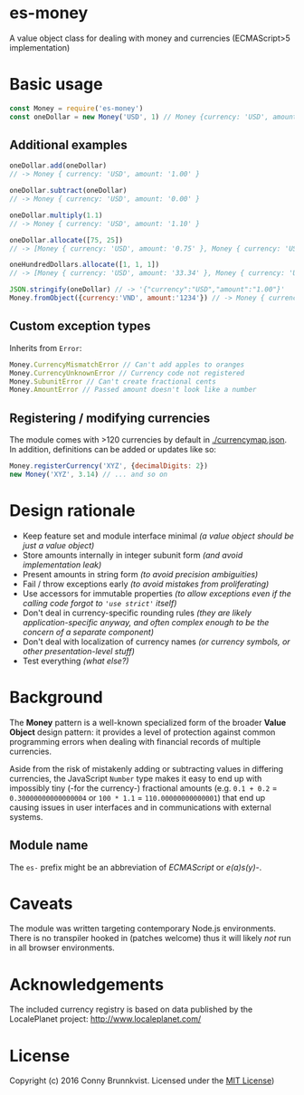 # es-money
A value object class for dealing with money and currencies (ECMAScript>5 implementation)

# Basic usage
```js
const Money = require('es-money')
const oneDollar = new Money('USD', 1) // Money {currency: 'USD', amount: '1.00'}
```

## Additional examples
```js
oneDollar.add(oneDollar)
// -> Money { currency: 'USD', amount: '1.00' }

oneDollar.subtract(oneDollar)
// -> Money { currency: 'USD', amount: '0.00' }

oneDollar.multiply(1.1)
// -> Money { currency: 'USD', amount: '1.10' }

oneDollar.allocate([75, 25])
// -> [Money { currency: 'USD', amount: '0.75' }, Money { currency: 'USD', amount: '0.25' }]

oneHundredDollars.allocate([1, 1, 1])
// -> [Money { currency: 'USD', amount: '33.34' }, Money { currency: 'USD', amount: '33.33' }, Money { currency: 'USD', amount: '33.33' }]

JSON.stringify(oneDollar) // -> '{"currency":"USD","amount":"1.00"}'
Money.fromObject({currency:'VND', amount:'1234'}) // -> Money { currency: 'VND', amount: '1234' }
```

## Custom exception types
Inherits from `Error`:
```js
Money.CurrencyMismatchError // Can't add apples to oranges
Money.CurrencyUnknownError // Currency code not registered
Money.SubunitError // Can't create fractional cents
Money.AmountError // Passed amount doesn't look like a number
```

## Registering / modifying currencies
The module comes with >120 currencies by default in [./currencymap.json](./currencymap.json). In addition, definitions can be added or updates like so:
```js
Money.registerCurrency('XYZ', {decimalDigits: 2})
new Money('XYZ', 3.14) // ... and so on
```

# Design rationale
- Keep feature set and module interface minimal _(a value object should be just a value object)_
- Store amounts internally in integer subunit form _(and avoid implementation leak)_
- Present amounts in string form _(to avoid precision ambiguities)_
- Fail / throw exceptions early _(to avoid mistakes from proliferating)_
- Use accessors for immutable properties _(to allow exceptions even if the calling code forgot to `'use strict'` itself)_
- Don't deal in currency-specific rounding rules _(they are likely application-specific anyway, and often complex enough to be the concern of a separate component)_
- Don't deal with localization of currency names _(or currency symbols, or other presentation-level stuff)_
- Test everything _(what else?)_

# Background
The __Money__ pattern is a well-known specialized form of the broader __Value Object__ design pattern: it provides a level of protection against common programming errors when dealing with financial records of multiple currencies.

Aside from the risk of mistakenly adding or subtracting values in differing currencies, the JavaScript `Number` type makes it easy to end up with impossibly tiny (-for the currency-) fractional amounts (e.g. `0.1 + 0.2` = `0.30000000000000004` or `100 * 1.1` = `110.00000000000001`) that end up causing issues in user interfaces and in communications with external systems.

## Module name
The `es-` prefix might be an abbreviation of _ECMAScript_ or _e(a)s(y)-_.

# Caveats
The module was written targeting contemporary Node.js environments. There is no transpiler hooked in (patches welcome) thus it will likely _not_ run in all browser environments.

# Acknowledgements
The included currency registry is based on data published by the LocalePlanet project: http://www.localeplanet.com/

# License
Copyright (c) 2016 Conny Brunnkvist. Licensed under the [MIT License](./LICENSE))
